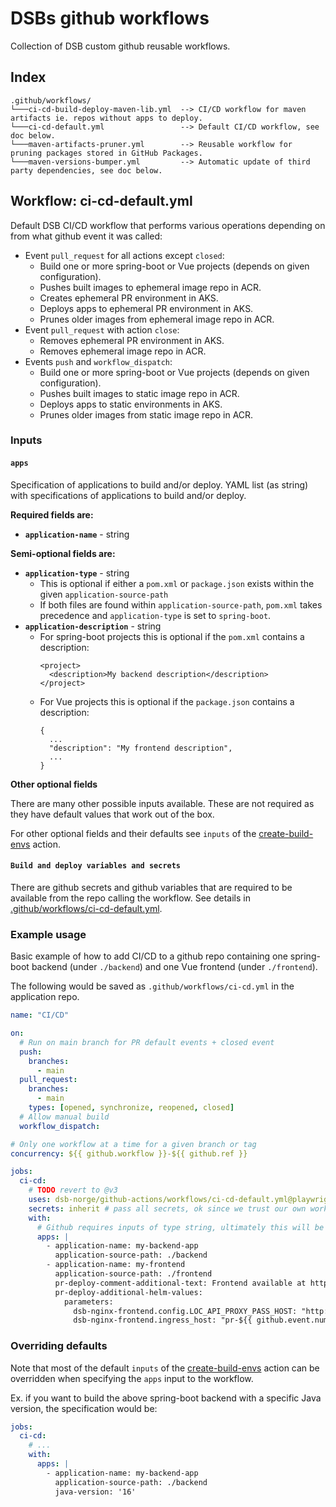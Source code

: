 # DSBs github workflows

Collection of DSB custom github reusable workflows.

## Index

```
.github/workflows/
└───ci-cd-build-deploy-maven-lib.yml  --> CI/CD workflow for maven artifacts ie. repos without apps to deploy.
└───ci-cd-default.yml                 --> Default CI/CD workflow, see doc below.
└───maven-artifacts-pruner.yml        --> Reusable workflow for pruning packages stored in GitHub Packages.
└───maven-versions-bumper.yml         --> Automatic update of third party dependencies, see doc below.
```

## Workflow: ci-cd-default.yml

Default DSB CI/CD workflow that performs various operations depending on from
what github event it was called:

- Event `pull_request` for all actions except `closed`:
  - Build one or more spring-boot or Vue projects (depends on given
    configuration).
  - Pushes built images to ephemeral image repo in ACR.
  - Creates ephemeral PR environment in AKS.
  - Deploys apps to ephemeral PR environment in AKS.
  - Prunes older images from ephemeral image repo in ACR.
- Event `pull_request` with action `close`:
  - Removes ephemeral PR environment in AKS.
  - Removes ephemeral image repo in ACR.
- Events `push` and `workflow_dispatch`:
  - Build one or more spring-boot or Vue projects (depends on given
    configuration).
  - Pushes built images to static image repo in ACR.
  - Deploys apps to static environments in AKS.
  - Prunes older images from static image repo in ACR.

### **Inputs**

#### **`apps`**

Specification of applications to build and/or deploy. YAML list (as string) with
specifications of applications to build and/or deploy.

**Required fields are:**

- **`application-name`** - string

**Semi-optional fields are:**

- **`application-type`** - string
  - This is optional if either a `pom.xml` or `package.json` exists within the
    given `application-source-path`
  - If both files are found within `application-source-path`, `pom.xml` takes
    precedence and `application-type` is set to `spring-boot`.
- **`application-description`** - string
  - For spring-boot projects this is optional if the `pom.xml` contains a
    description:
    ```
    <project>
      <description>My backend description</description>
    </project>
    ```
  - For Vue projects this is optional if the `package.json` contains a
    description:
    ```
    {
      ...
      "description": "My frontend description",
      ...
    }
    ```

**Other optional fields**

There are many other possible inputs available. These are not required as they
have default values that work out of the box.

For other optional fields and their defaults see `inputs` of the
[create-build-envs](../../ci-cd/create-build-envs/action.yml) action.

#### **`Build and deploy variables and secrets`**

There are github secrets and github variables that are required to be available
from the repo calling the workflow. See details in
[.github/workflows/ci-cd-default.yml](ci-cd-default.yml).

### **Example usage**

Basic example of how to add CI/CD to a github repo containing one spring-boot
backend (under `./backend`) and one Vue frontend (under `./frontend`).

The following would be saved as `.github/workflows/ci-cd.yml` in the application
repo.

```yaml
name: "CI/CD"

on:
  # Run on main branch for PR default events + closed event
  push:
    branches:
      - main
  pull_request:
    branches:
      - main
    types: [opened, synchronize, reopened, closed]
  # Allow manual build
  workflow_dispatch:

# Only one workflow at a time for a given branch or tag
concurrency: ${{ github.workflow }}-${{ github.ref }}

jobs:
  ci-cd:
    # TODO revert to @v3
    uses: dsb-norge/github-actions/workflows/ci-cd-default.yml@playwright-e2e
    secrets: inherit # pass all secrets, ok since we trust our own workflow
    with:
      # Github requires inputs of type string, ultimately this will be parsed as yaml list
      apps: |
        - application-name: my-backend-app
          application-source-path: ./backend
        - application-name: my-frontend
          application-source-path: ./frontend
          pr-deploy-comment-additional-text: Frontend available at https://pr-${{ github.event.number }}-my-frontend.dev.dsbnorge.no
          pr-deploy-additional-helm-values:
            parameters:
              dsb-nginx-frontend.config.LOC_API_PROXY_PASS_HOST: "http://my-backend-app-pr-${{github.event.number}}.my-backend-app-pr-${{github.event.number}}.svc.cluster.local:8080"
              dsb-nginx-frontend.ingress_host: "pr-${{ github.event.number }}-my-frontend.dev.dsbnorge.no"
```

### **Overriding defaults**

Note that most of the default `inputs` of the
[create-build-envs](../../ci-cd/create-build-envs/action.yml) action can be
overridden when specifying the `apps` input to the workflow.

Ex. if you want to build the above spring-boot backend with a specific Java
version, the specification would be:

```yaml
jobs:
  ci-cd:
    # ...
    with:
      apps: |
        - application-name: my-backend-app
          application-source-path: ./backend
          java-version: '16'
```
